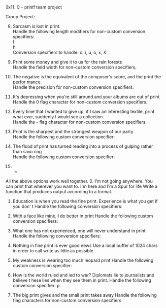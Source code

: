 0x11. C - printf team project

Group Project:          
                                                                                    
8. Sarcasm is lost in print.                                                        
Handle the following length modifiers for non-custom conversion specifiers:        
l                      
h                                                                                   
Conversion specifiers to handle: d, i, u, o, x, X                                   
                                                                                    
9. Print some money and give it to us for the rain forests        
Handle the field width for non-custom conversion specifiers.                        
                                                                                    
10. The negative is the equivalent of the composer's score, and the print the perfor
mance.                                                                            
Handle the precision for non-custom conversion specifiers.                          
                                                                                    
11. It's depressing when you're still around and your albums are out of print       
Handle the 0 flag character for non-custom conversion specifiers.                   

12. Every time that I wanted to give up, if I saw an interesting textile, print what
 ever, suddenly I would see a collection.                                       
Handle the - flag character for non-custom conversion specifiers.                   
                                                                                    
13. Print is the sharpest and the strongest weapon of our party                     
Handle the following custom conversion specifier:                                   
                                                                                    
14. The flood of print has turned reading into a process of gulping rather than savo
ring                                                                                
Handle the following custom conversion specifier:                                   
                                                                                    
15. *                                                                               
All the above options work well together.
0. I'm not going anywhere. You can print that wherever you want to. I'm here and I'm
 a Spur for life
Write a function that produces output according to a format.

1. Education is when you read the fine print. Experience is what you get if you don'
t
Handle the following conversion specifiers:

2. With a face like mine, I do better in print
Handle the following custom conversion specifiers:

3. What one has not experienced, one will never understand in print
Handle the following conversion specifiers:

4. Nothing in fine print is ever good news
Use a local buffer of 1024 chars in order to call write as little as possible.

5. My weakness is wearing too much leopard print
Handle the following custom conversion specifier:

6. How is the world ruled and led to war? Diplomats lie to journalists and believe t
hese lies when they see them in print.
Handle the following conversion specifier: p.

7. The big print gives and the small print takes away
Handle the following flag characters for non-custom conversion specifiers:


